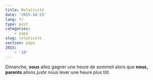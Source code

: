 ```yaml
---
title: Relativité
date: '2015-10-23'
lang: fr
type: post
categories:
    - papa
slug: relativite
section: papa
2015:
    - '10'
---
```


Dimanche, **vous** allez gagner une heure de sommeil alors que **nous, parents** allons _juste_ nous lever une heure plus tôt.
